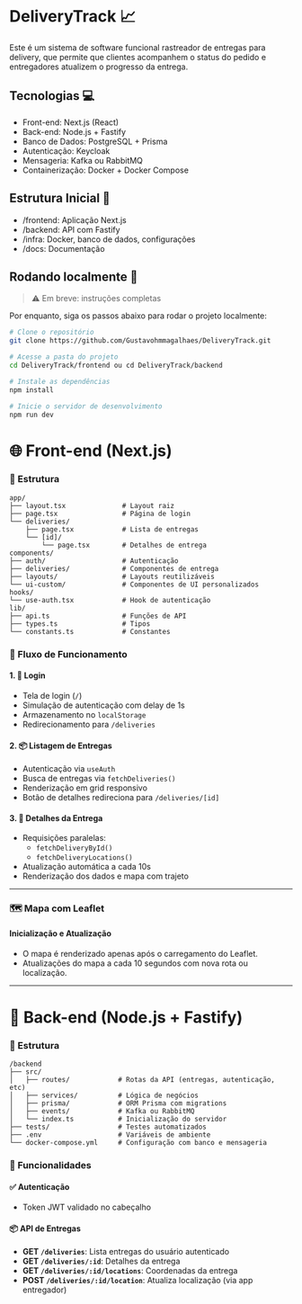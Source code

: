 # DeliveryTrack 📈
Este é um sistema de software funcional rastreador de entregas para delivery, que permite que clientes acompanhem o status do pedido e entregadores atualizem o progresso da entrega.

## Tecnologias 💻
- Front-end: Next.js (React)
- Back-end: Node.js + Fastify
- Banco de Dados: PostgreSQL + Prisma
- Autenticação: Keycloak
- Mensageria: Kafka ou RabbitMQ
- Containerização: Docker + Docker Compose

## Estrutura Inicial 📜
- /frontend: Aplicação Next.js
- /backend: API com Fastify
- /infra: Docker, banco de dados, configurações
- /docs: Documentação

## Rodando localmente 📌
> ⚠️ Em breve: instruções completas

Por enquanto, siga os passos abaixo para rodar o projeto localmente:

```bash
# Clone o repositório
git clone https://github.com/Gustavohmmagalhaes/DeliveryTrack.git

# Acesse a pasta do projeto
cd DeliveryTrack/frontend ou cd DeliveryTrack/backend

# Instale as dependências
npm install

# Inicie o servidor de desenvolvimento
npm run dev
```

# 🌐 Front-end (Next.js)

### 📁 Estrutura

```
app/
├── layout.tsx              # Layout raiz
├── page.tsx                # Página de login
└── deliveries/
    ├── page.tsx            # Lista de entregas
    └── [id]/
        └── page.tsx        # Detalhes de entrega
components/
├── auth/                   # Autenticação
├── deliveries/             # Componentes de entrega
├── layouts/                # Layouts reutilizáveis
└── ui-custom/              # Componentes de UI personalizados
hooks/
└── use-auth.tsx            # Hook de autenticação
lib/
├── api.ts                  # Funções de API
├── types.ts                # Tipos
└── constants.ts            # Constantes
```

### 🔄 Fluxo de Funcionamento

#### 1. 🔐 Login

- Tela de login (`/`)
- Simulação de autenticação com delay de 1s
- Armazenamento no `localStorage`
- Redirecionamento para `/deliveries`

#### 2. 📦 Listagem de Entregas

- Autenticação via `useAuth`
- Busca de entregas via `fetchDeliveries()`
- Renderização em grid responsivo
- Botão de detalhes redireciona para `/deliveries/[id]`

#### 3. 📍 Detalhes da Entrega

- Requisições paralelas:
  - `fetchDeliveryById()`
  - `fetchDeliveryLocations()`
- Atualização automática a cada 10s
- Renderização dos dados e mapa com trajeto

---

### 🗺️ Mapa com Leaflet

#### Inicialização e Atualização

- O mapa é renderizado apenas após o carregamento do Leaflet.
- Atualizações do mapa a cada 10 segundos com nova rota ou localização.

---

# 🚀 Back-end (Node.js + Fastify)

### 📁 Estrutura

```
/backend
├── src/
│   ├── routes/            # Rotas da API (entregas, autenticação, etc)
│   ├── services/          # Lógica de negócios
│   ├── prisma/            # ORM Prisma com migrations
│   ├── events/            # Kafka ou RabbitMQ
│   └── index.ts           # Inicialização do servidor
├── tests/                 # Testes automatizados
├── .env                   # Variáveis de ambiente
└── docker-compose.yml     # Configuração com banco e mensageria
```

### 🔧 Funcionalidades

#### ✅ Autenticação

- Token JWT validado no cabeçalho

#### 📦 API de Entregas

- **GET `/deliveries`**: Lista entregas do usuário autenticado
- **GET `/deliveries/:id`**: Detalhes da entrega
- **GET `/deliveries/:id/locations`**: Coordenadas da entrega
- **POST `/deliveries/:id/location`**: Atualiza localização (via app entregador)

